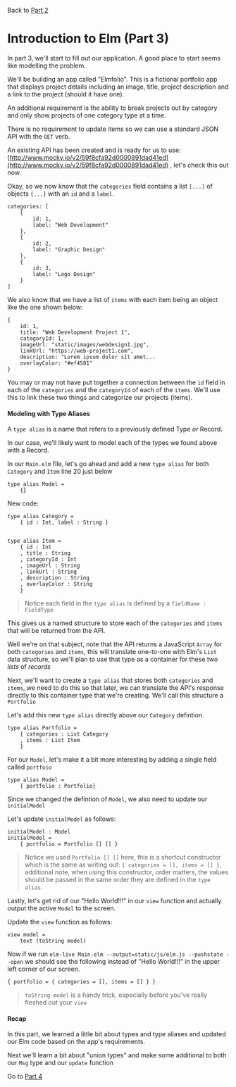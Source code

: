 
Back to [Part 2](https://github.com/Elm-Detroit/elm-workshop/blob/master/part2/README.md)

# Introduction to Elm (Part 3)

In part 3, we'll start to fill out our application. A good place to start seems like modelling the problem. 

We'll be building an app called "Elmfolio". This is a fictional portfolio app that displays project details including
an image, title, project description and a link to the project (should it have one).

An additional requirement is the ability to break projects out by category and only show projects of one category type
at a time.

There is no requirement to update items so we can use a standard JSON API with the `GET` verb. 

An existing API has been created and is ready for us to use: [http://www.mocky.io/v2/59f8cfa92d0000891dad41ed](http://www.mocky.io/v2/59f8cfa92d0000891dad41ed)
, let's check this out now.

Okay, so we now know that the `categories` field contains a list `[...]` of objects `{...}` with an `id` and a `label`. 

```
categories: [
    {
        id: 1,
        label: "Web Development"
    },
    {
        id: 2,
        label: "Graphic Design"
    },
    {
        id: 3,
        label: "Logo Design"
    }
]
```

We also know that we have a list of `items` with each item being an object like the one shown below:

```
{
    id: 1,
    title: "Web Development Project 1",
    categoryId: 1,
    imageUrl: "static/images/webdesign1.jpg",
    linkUrl: "https://web-project1.com",
    description: "Lorem ipsum dolor sit amet...
    overlayColor: "#ef4581"
}
```

You may or may not have put together a connection between the `id` field in each of the `categories` and the `categoryId`
 of each of the `items`. We'll use this to link these two things and categorize our projects (items).
 

#### Modeling with Type Aliases

A `type alias` is a name that refers to a previously defined Type *or* Record. 

In our case, we'll likely want to model each of the types we found above with a Record.

In our `Main.elm` file, let's go ahead and add a new `type alias` for both `Category` and `Item` line 20
just below 
```
type alias Model = 
    {}
```

New code:

```
type alias Category =
    { id : Int, label : String }


type alias Item =
    { id : Int
    , title : String
    , categoryId : Int
    , imageUrl : String
    , linkUrl : String
    , description : String
    , overlayColor : String
    }
```

>Notice each field in the `type alias` is defined by a `fieldName : FieldType`

This gives us a named structure to store each of the `categories` and `items` that will be returned from the API. 

Well we're on that subject, note that the API returns a JavaScript `Array` for both `categories` and `items`, this will
translate one-to-one with Elm's `List` data structure, so we'll plan to use that type as a container for these two 
_lists_ of _records_

Next, we'll want to create a `type alias` that stores both `categories` and `items`, we need to do this so that later, 
we can translate the API's response directly to this container type that we're creating. We'll call this structure a `Portfolio`

Let's add this new `type alias` directly above our `Category` defintion.

```
type alias Portfolio =
    { categories : List Category
    , items : List Item
    }
```

For our `Model`, let's make it a bit more interesting by adding a single field called `portfoio`

```
type alias Model =
    { portfolio : Portfolio}
```

Since we changed the defintion of `Model`, we also need to update our `initialModel`

Let's update `initialModel` as follows:

```
initialModel : Model
initialModel =
    { portfolio = Portfolio [] [] }
```

>Notice we used `Portfolio [] []` here, this is a shortcut constructor which is the same as writing out:
`{ categories = [], items = [] }`, additional note, when using this constructor, order matters, the values should
be passed in the same order they are defined in the `type alias`.

Lastly, let's get rid of our "Hello World!!!" in our `view` function and actually output the active `Model` to the
screen.

Update the `view` function as follows:

```
view model =
    text (toString model)
```

Now if we run `elm-live Main.elm --output=static/js/elm.js --pushstate --open` we should see the following instead of
"Hello World!!!" in the upper left corner of our screen.

`{ portfolio = { categories = [], items = [] } }`

>`toString model` is a handy trick, especially before you've really fleshed out your `view`

#### Recap
In this part, we learned a little bit about types and type aliases and updated our Elm code based on
the app's requirements. 

Next we'll learn a bit about "union types" and make some additional to both our `Msg` type and our `update` function 

Go to [Part 4](https://github.com/Elm-Detroit/elm-workshop/blob/master/part4/README.md)